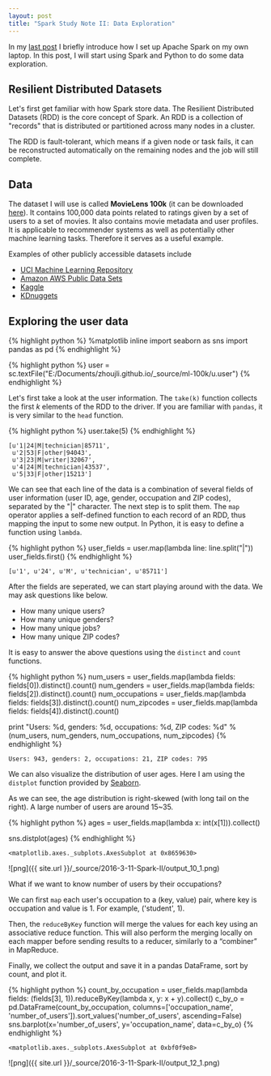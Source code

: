 ```yaml
---
layout: post
title: "Spark Study Note II: Data Exploration"
---
```


In my [last post](http://zhoujli.github.io/2016-03-10-Spark-I/) I briefly introduce how I set up Apache Spark on my own laptop. In this post, I will start using Spark and Python to do some data exploration.

## Resilient Distributed Datasets
Let's first get familiar with how Spark store data. The Resilient Distributed Datasets (RDD) is the core concept of Spark. An RDD is a collection of "records" that is distributed or partitioned across many nodes in a cluster.

The RDD is fault-tolerant, which means if a given node or task fails, it can be reconstructed automatically on the remaining nodes and the job will still complete.

## Data

The dataset I will use is called **MovieLens 100k** (it can be downloaded [here](http://grouplens.org/datasets/movielens/)). It contains 100,000 data points related to ratings given by a set of users to a set of movies. It also contains movie metadata and user profiles. It is applicable to recommender systems as well as potentially other machine learning tasks. Therefore it serves as a useful example.

Examples of other publicly accessible datasets include

* [UCI Machine Learning Repository](https://archive.ics.uci.edu/ml/datasets.html)
* [Amazon AWS Public Data Sets](http://aws.amazon.com/public-data-sets/)
* [Kaggle](https://www.kaggle.com/competitions)
* [KDnuggets](http://www.kdnuggets.com/datasets/index.html)

## Exploring the user data


{% highlight python %}
%matplotlib inline
import seaborn as sns
import pandas as pd
{% endhighlight %}


{% highlight python %}
user = sc.textFile("E:/Documents/zhoujli.github.io/_source/ml-100k/u.user")
{% endhighlight %}

Let's first take a look at the user information. The `take(k)` function collects the first *k* elements of the RDD to the driver. If you are familiar with `pandas`, it is very similar to the `head` function.


{% highlight python %}
user.take(5)
{% endhighlight %}




    [u'1|24|M|technician|85711',
     u'2|53|F|other|94043',
     u'3|23|M|writer|32067',
     u'4|24|M|technician|43537',
     u'5|33|F|other|15213']



We can see that each line of the data is a combination of several fields of user information (user ID, age, gender, occupation and ZIP codes), separated by the "\|" character. The next step is to split them. The `map` operator applies a self-defined function to each record of an RDD, thus mapping the input to some new output. In Python, it is easy to define a function using `lambda`.


{% highlight python %}
user_fields = user.map(lambda line: line.split("|"))
user_fields.first()
{% endhighlight %}




    [u'1', u'24', u'M', u'technician', u'85711']



After the fields are seperated, we can start playing around with the data. We may ask questions like below.

* How many unique users?
* How many unique genders?
* How many unique jobs?
* How many unique ZIP codes?

It is easy to answer the above questions using the `distinct` and `count` functions.


{% highlight python %}
num_users = user_fields.map(lambda fields: fields[0]).distinct().count()
num_genders = user_fields.map(lambda fields: fields[2]).distinct().count()
num_occupations = user_fields.map(lambda fields: fields[3]).distinct().count()
num_zipcodes = user_fields.map(lambda fields: fields[4]).distinct().count()

print "Users: %d, genders: %d, occupations: %d, ZIP codes: %d" % (num_users, num_genders, num_occupations, num_zipcodes)
{% endhighlight %}

    Users: 943, genders: 2, occupations: 21, ZIP codes: 795
    

We can also visualize the distribution of user ages. Here I am using the `distplot` function provided by [Seaborn](http://stanford.edu/~mwaskom/software/seaborn/).

As we can see, the age distribution is right-skewed (with long tail on the right). A large number of users are around 15~35.


{% highlight python %}
ages = user_fields.map(lambda x: int(x[1])).collect()

sns.distplot(ages)
{% endhighlight %}




    <matplotlib.axes._subplots.AxesSubplot at 0x8659630>




![png]({{ site.url }}/_source/2016-3-11-Spark-II/output_10_1.png)


What if we want to know number of users by their occupations? 

We can first `map` each user's occupation to a (key, value) pair, where key is occupation and value is 1. For example, ('student', 1).

Then, the `reduceByKey` function will merge the values for each key using an associative reduce function. This will also perform the merging locally on each mapper before sending results to a reducer, similarly to a “combiner” in MapReduce.

Finally, we collect the output and save it in a pandas DataFrame, sort by count, and plot it.


{% highlight python %}
count_by_occupation = user_fields.map(lambda fields: (fields[3], 1)).reduceByKey(lambda x, y: x + y).collect()
c_by_o = pd.DataFrame(count_by_occupation, columns=['occupation_name', 'number_of_users']).sort_values('number_of_users', ascending=False)
sns.barplot(x='number_of_users', y='occupation_name', data=c_by_o)
{% endhighlight %}




    <matplotlib.axes._subplots.AxesSubplot at 0xbf0f9e8>




![png]({{ site.url }}/_source/2016-3-11-Spark-II/output_12_1.png)

